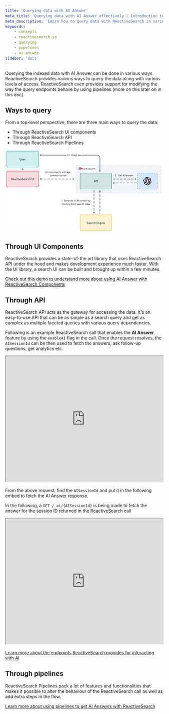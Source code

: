 ```yaml
---
title: 'Querying data with AI Answer'
meta_title: 'Querying data with AI Answer effectively | Introduction to ReactiveSearch'
meta_description: 'Learn how to query data with ReactiveSearch in various ways and use it with AI Answer'
keywords:
    - concepts
    - reactivesearch.io
    - querying
    - pipelines
    - ai-answer
sidebar: 'docs'
---
```


Querying the indexed data with AI Answer can be done in various ways. ReactiveSearch provides various ways to query the data along with various levels of access. ReactiveSearch even provides support for modifying the way the query endpoints behave by using pipelines (more on this later on in this doc).

## Ways to query

From a top-level perspective, there are three main ways to query the data:

- Through ReactiveSearch UI components
- Through ReactiveSearch API
- Through ReactiveSearch Pipelines

![Querying with AI Answer enabled](../../../../content/images/concepts/querying_ai.png "Querying with AI Answer Vizualized")

## Through UI Components

ReactiveSearch provides a state-of-the art library that uses ReactiveSearch API under the hood and makes development experience much faster. With the UI library, a search UI can be built and brought up within a few minutes.

[Check out this demo to understand more about using AI Answer with ReactiveSearch Components](https://codesandbox.io/s/github/awesome-reactivesearch/q-n-a-search-ui/tree/main/?from-embed)

## Through API

ReactiveSearch API acts as the gateway for accessing the data. It's an easy-to-use API that can be as simple as a search query and get as complex as multiple faceted queries with various query dependencies.

Following is an example ReactiveSearch call that enables the **AI Answer** feature by using the `enableAI` flag in the call. Once the request resolves, the `AISessionId` can be then used to fetch the answers, ask follow-up questions, get analytics etc.

<iframe frameborder="1px" width="100%" height="400px" src="https://play.reactivesearch.io/embed/VvDdd6uvjFUYwVSelYQJ"></iframe>

From the above request, find the `AISessionId` and put it in the following embed to fetch the AI Answer response.

In the following, a `GET /_ai/{AISessionId}` is being made to fetch the answer for the session ID returned in the ReactiveSearch call

<iframe frameborder="1px" width="100%" height="400px" src="https://play.reactivesearch.io/embed/fp5e52TLUckcPSPTEyty"></iframe>

[Learn more about the endpoints ReactiveSearch provides for interacting with AI](https://api.reactivesearch.io/#44009fda-61f7-4d1b-81b5-9f495d3111a3)

## Through pipelines

ReactiveSearch Pipelines pack a lot of features and functionalities that makes it possible to alter the behaviour of the ReactiveSearch call as well as add extra steps in the flow.

[Learn more about using pipelines to get AI Answers with ReactiveSearch](https://docs.reactivesearch.io/docs/pipelines/how-to/ai-answer)
